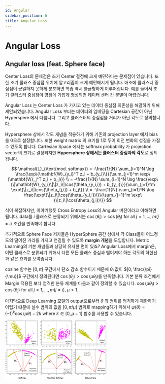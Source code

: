 ```yaml
---
id: Angular
sidebar_position: 6
title: Angular Loss
---
```

# Angular Loss 
## Angular loss (feat. Sphere face)

Center Loss의 문제점은 초기 Center 결정에 크게 예민하다는 문제점이 있습니다. 또한 초기 클래스 중심점 위치에 알고리즘이 크게 예민해지게 됩니다. 애초에 클러스터 중심점이 균일하지 못하게 분포하면 학습 역시 불균형하게 이루어집니다. 예를 들어서 초기 클러스터 중심점이 영점에 가깝게 형성되면 데이터 센터 간 분별이 어렵습니다.

Angular Loss 는 Center Loss 가 가지고 있는 데이터 중심점 의존성을 해결하기 위해 제안되었습니다. Angular Loss 부터는 데이터의 임베딩을 Cartesian 공간이 아닌 Hyperspere 에서 다룹니다. 그리고 클러스터의 중심점을 거리가 아닌 각도로 정의합니다. 

Hypersphere 상에서 각도 개념을 적용하기 위해 기존의 projection layer 에서 bias를 0으로 설정합니다. 또한 weight matrix 의 크기를 1로 두어 회전 변화의 성질을 가질 수 있도록 합니다. Cartesian Space 에서는 softmax probability 가 projection vector의 크기로 결정되지만 **Hypersphere 상에서는 클러스터 중심과의 각도**로 정의됩니다. 

$$
\mathcal{L}_{\text{mod. softmax}} = -\frac{1}{N} \sum_{i=1}^N \log \frac{\exp\{\mathbf{W}_{y_i}^T z_i + b_{y_i}\}}{\sum_{j=1}^m \exp\{\mathbf{W}_j^T z_i + b_j\}} \\
= -\frac{1}{N} \sum_{i=1}^N \log \frac{\exp\{\|\mathbf{W}_{y_i}\|\|z_i\|\cos(\theta_{y_i,i}) + b_{y_i}\}}{\sum_{j=1}^m \exp\{\|z_i\|\cos(\theta_{j,i}) + b_j\}} \\
= -\frac{1}{N} \sum_{i=1}^N \log \frac{\exp\{\|z_i\|\cos(\theta_{y_i,i})\}}{\sum_{j=1}^m \exp\{\|z_i\|\cos(\theta_{j,i})\}}
$$

식이 복잡하지만, 이야기했듯 Cross Entropy Loss의 Angular 버전이라고 이해하면 됩니다. data를 $i$ 클래스로 분류되기 위해서는 $\cos(\theta_i) > \cos(\theta_j)$ for all $j=1, ..., m(j\neq i)$ 조건을 만족해야 합니다.

추가적으로 Sphere Face 저자들은 HyperSphere 공간 상에서 각 Class들이 어느정도의 떨어진 거리를 가지고 연결될 수 있도록 **margin 개념**을 도입합니다. Metric Learning의 기본 개념들과 상당히 유사한 면이 있죠? Angular Loss에서 margin은, 어떤 클래스로 분류되기 위해서 다른 모든 클래스 중심과 떨어져야 하는 각도의 하한선과 같은 효과를 보여줍니다. 

cosine 함수는 $[0, \pi]$ 구간에서 단조 감소 함수이기 때문에 $\theta_i$ 값이 $[0, \frac{\pi}{\mu}]$ 구간에서 정의된다면 $\cos(\theta_j) > \cos(\mu \theta_j)$를 만족합니다. 기본 분류 조건에서 Margin 적용된 보다 엄격한 분류 체계를 다음과 같이 정의할 수 있습니다. $\cos(\mu \theta_i) > \cos(\theta_j)$ for all $j=1, ..., m(j\neq i)$, $\mu > 1$. 

마지막으로 Deep Learning 모델의 output으로부터 $\theta$ 의 범위를 엄격하게 제한하기 어렵기 떄문에 실수 범위의 값을 $[0, \pi / \mu]$ 범위로 mapping하기 위해서 $\psi(\theta) = (-1)^k \cos(\mu \theta) - 2k$ where $k \in [0, \mu-1]$ 함수를 사용할 수 있습니다.

![Alt text](image-5.png)

